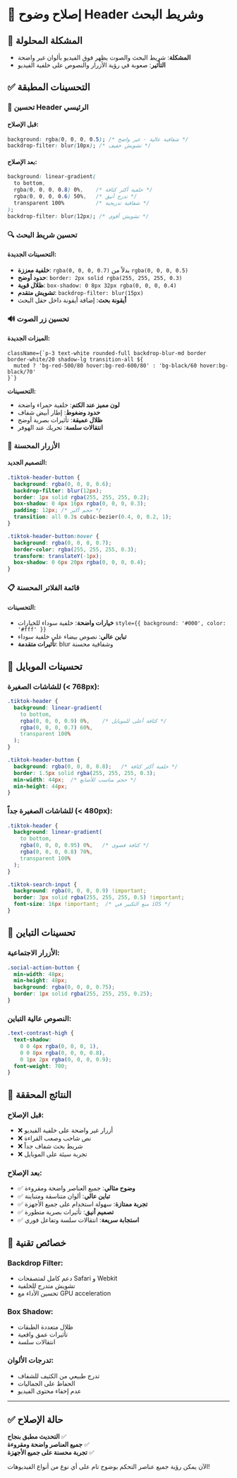 # 🔧 إصلاح وضوح Header وشريط البحث

## 🎯 المشكلة المحلولة
- **المشكلة**: شريط البحث والصوت يظهر فوق الفيديو بألوان غير واضحة
- **التأثير**: صعوبة في رؤية الأزرار والنصوص على خلفية الفيديو

## ✅ التحسينات المطبقة

### 📱 **تحسين Header الرئيسي**

#### **قبل الإصلاح:**
```css
background: rgba(0, 0, 0, 0.5); /* شفافية عالية - غير واضح */
backdrop-filter: blur(10px); /* تشويش خفيف */
```

#### **بعد الإصلاح:**
```css
background: linear-gradient(
  to bottom,
  rgba(0, 0, 0, 0.8) 0%,    /* خلفية أكثر كثافة */
  rgba(0, 0, 0, 0.6) 50%,   /* تدرج أنيق */
  transparent 100%          /* شفافية تدريجية */
);
backdrop-filter: blur(12px); /* تشويش أقوى */
```

### 🔍 **تحسين شريط البحث**

#### **التحسينات الجديدة:**
- **خلفية معززة**: `rgba(0, 0, 0, 0.7)` بدلاً من `rgba(0, 0, 0, 0.5)`
- **حدود أوضح**: `border: 2px solid rgba(255, 255, 255, 0.3)`
- **ظلال قوية**: `box-shadow: 0 8px 32px rgba(0, 0, 0, 0.4)`
- **تشويش متقدم**: `backdrop-filter: blur(15px)`
- **أيقونة بحث**: إضافة أيقونة داخل حقل البحث

### 🔊 **تحسين زر الصوت**

#### **الميزات الجديدة:**
```tsx
className={`p-3 text-white rounded-full backdrop-blur-md border border-white/20 shadow-lg transition-all ${
  muted ? 'bg-red-500/80 hover:bg-red-600/80' : 'bg-black/60 hover:bg-black/70'
}`}
```

**التحسينات:**
- **لون مميز عند الكتم**: خلفية حمراء واضحة
- **حدود وضغوط**: إطار أبيض شفاف
- **ظلال عميقة**: تأثيرات بصرية أوضح
- **انتقالات سلسة**: تحريك عند الهوفر

### 🎨 **الأزرار المحسنة**

#### **التصميم الجديد:**
```css
.tiktok-header-button {
  background: rgba(0, 0, 0, 0.6);
  backdrop-filter: blur(12px);
  border: 1px solid rgba(255, 255, 255, 0.2);
  box-shadow: 0 4px 16px rgba(0, 0, 0, 0.3);
  padding: 12px; /* حجم أكبر */
  transition: all 0.3s cubic-bezier(0.4, 0, 0.2, 1);
}

.tiktok-header-button:hover {
  background: rgba(0, 0, 0, 0.7);
  border-color: rgba(255, 255, 255, 0.3);
  transform: translateY(-1px);
  box-shadow: 0 6px 20px rgba(0, 0, 0, 0.4);
}
```

### 📋 **قائمة الفلاتر المحسنة**

#### **التحسينات:**
- **خيارات واضحة**: خلفية سوداء للخيارات `style={{ background: '#000', color: '#fff' }}`
- **تباين عالي**: نصوص بيضاء على خلفية سوداء
- **تأثيرات متقدمة**: blur وشفافية محسنة

## 📱 **تحسينات الموبايل**

### **للشاشات الصغيرة (< 768px):**
```css
.tiktok-header {
  background: linear-gradient(
    to bottom,
    rgba(0, 0, 0, 0.9) 0%,    /* كثافة أعلى للموبايل */
    rgba(0, 0, 0, 0.7) 60%,
    transparent 100%
  );
}

.tiktok-header-button {
  background: rgba(0, 0, 0, 0.8);   /* خلفية أكثر كثافة */
  border: 1.5px solid rgba(255, 255, 255, 0.3);
  min-width: 44px;  /* حجم مناسب للأصابع */
  min-height: 44px;
}
```

### **للشاشات الصغيرة جداً (< 480px):**
```css
.tiktok-header {
  background: linear-gradient(
    to bottom,
    rgba(0, 0, 0, 0.95) 0%,   /* كثافة قصوى */
    rgba(0, 0, 0, 0.8) 70%,
    transparent 100%
  );
}

.tiktok-search-input {
  background: rgba(0, 0, 0, 0.9) !important;
  border: 3px solid rgba(255, 255, 255, 0.5) !important;
  font-size: 16px !important;  /* منع التكبير في iOS */
}
```

## 🎯 **تحسينات التباين**

### **الأزرار الاجتماعية:**
```css
.social-action-button {
  min-width: 48px;
  min-height: 48px;
  background: rgba(0, 0, 0, 0.75);
  border: 1px solid rgba(255, 255, 255, 0.25);
}
```

### **النصوص عالية التباين:**
```css
.text-contrast-high {
  text-shadow: 
    0 0 4px rgba(0, 0, 0, 1),
    0 0 8px rgba(0, 0, 0, 0.8),
    0 1px 2px rgba(0, 0, 0, 0.9);
  font-weight: 700;
}
```

## 🚀 **النتائج المحققة**

### **قبل الإصلاح:**
- ❌ أزرار غير واضحة على خلفية الفيديو
- ❌ نص شاحب وصعب القراءة
- ❌ شريط بحث شفاف جداً
- ❌ تجربة سيئة على الموبايل

### **بعد الإصلاح:**
- ✅ **وضوح مثالي**: جميع العناصر واضحة ومقروءة
- ✅ **تباين عالي**: ألوان متناسقة ومتباينة
- ✅ **تجربة ممتازة**: سهولة استخدام على جميع الأجهزة
- ✅ **تصميم أنيق**: تأثيرات بصرية متطورة
- ✅ **استجابة سريعة**: انتقالات سلسة وتفاعل فوري

## 🔧 **خصائص تقنية**

### **Backdrop Filter:**
- دعم كامل لمتصفحات Safari و Webkit
- تشويش متدرج للخلفية
- تحسين الأداء مع GPU acceleration

### **Box Shadow:**
- ظلال متعددة الطبقات
- تأثيرات عمق واقعية
- انتقالات سلسة

### **تدرجات الألوان:**
- تدرج طبيعي من الكثيف للشفاف
- الحفاظ على الجماليات
- عدم إخفاء محتوى الفيديو

---

## ✅ **حالة الإصلاح**

**التحديث مطبق بنجاح** ✅  
**جميع العناصر واضحة ومقروءة** ✅  
**تجربة محسنة على جميع الأجهزة** ✅  

الآن يمكن رؤية جميع عناصر التحكم بوضوح تام على أي نوع من أنواع الفيديوهات! 
